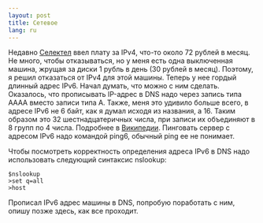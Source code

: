 ```yaml
---
layout: post
title: Сетевое 
lang: ru
---
```


Недавно [Селектел](http://selectel.ru) ввел плату за IPv4, что-то около 72 рублей в месяц. Не много, 
чтобы отказываться, но у меня есть одна выключенная машина, жрущая за диски 1 рубль в день (30 рублей в месяц). 
Поэтому, я решил отказаться от IPv4 для этой машины. Теперь у нее гордый длинный адрес IPv6. 
Начал думать, что можно с ним сделать. Оказалось, что прописывать IP-адрес в DNS надо через запись 
типа AAAA вместо записи типа A. Также, меня это удивило больше всего, в адресе IPv6 не 6 байт, 
как я думал исходя из названия, а 16. Таким образом это 32 шестнадцатеричных числа, при записи их 
объединяют в 8 групп по 4 числа. Подробнее в [Википедии](http://ru.wikipedia.org/wiki/IPv6). 
Пинговать сервер с адресом IPv6 надо командой ping6, обычный ping ее не понимает. 

Чтобы посмотреть корректность определения адреса IPv6 в DNS надо использовать следующий синтаксис nslookup:

    $nslookup
    >set q=all
    >host

Прописал IPv6 адрес машины в DNS, попробую поработать с ним, опишу позже здесь, как все проходит.
